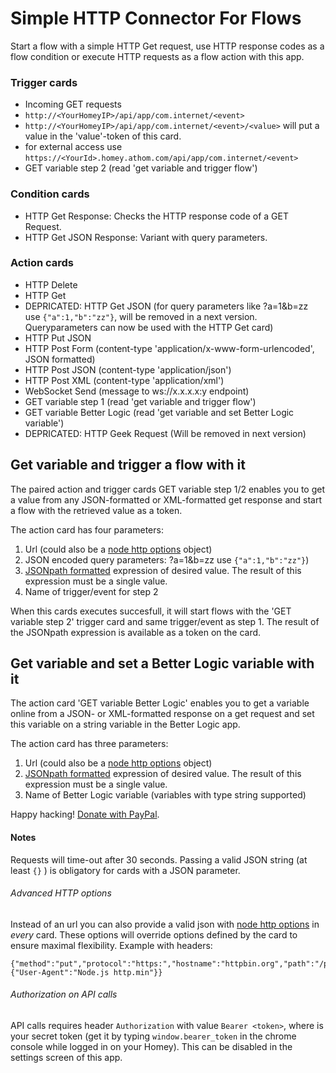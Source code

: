 # Simple HTTP Connector For Flows

Start a flow with a simple HTTP Get request, use HTTP response codes as a flow
condition or execute HTTP requests as a flow action with this app.

### Trigger cards
- Incoming GET requests
 - `http://<YourHomeyIP>/api/app/com.internet/<event>`
 - `http://<YourHomeyIP>/api/app/com.internet/<event>/<value>` will put a value in the 'value'-token of this card.
 - for external access use `https://<YourId>.homey.athom.com/api/app/com.internet/<event>`
- GET variable step 2 (read 'get variable and trigger flow')

### Condition cards
- HTTP Get Response: Checks the HTTP response code of a GET Request.
- HTTP Get JSON Response: Variant with query parameters.

### Action cards
- HTTP Delete
- HTTP Get
- DEPRICATED: HTTP Get JSON (for query parameters like ?a=1&b=zz use `{"a":1,"b":"zz"}`, will be removed in a next version. Queryparameters can now be used with the HTTP Get card)
- HTTP Put JSON
- HTTP Post Form (content-type 'application/x-www-form-urlencoded', JSON formatted)
- HTTP Post JSON (content-type 'application/json')
- HTTP Post XML (content-type 'application/xml')
- WebSocket Send (message to ws://x.x.x.x:y endpoint)
- GET variable step 1 (read 'get variable and trigger flow')
- GET variable Better Logic (read 'get variable and set Better Logic variable')
- DEPRICATED: HTTP Geek Request (Will be removed in next version)

## Get variable and trigger a flow with it
The paired action and trigger cards GET variable step 1/2 enables you to get a value from any JSON-formatted or XML-formatted get response and start a flow with the retrieved value as a token.

The action card has four parameters:
 1. Url (could also be a [node http options](https://nodejs.org/api/http.html#http_http_request_options_callback) object)
 2. JSON encoded query parameters: ?a=1&b=zz use `{"a":1,"b":"zz"}`)
 3. [JSONpath formatted](http://jsonpath.com/) expression of desired value. The result of this expression must be a single value.
 4. Name of trigger/event for step 2

When this cards executes succesfull, it will start flows with the 'GET variable step 2' trigger card and same trigger/event as step 1. The result of the JSONpath expression is available as a token on the card.

## Get variable and set a Better Logic variable with it
The action card 'GET variable Better Logic' enables you to get a variable online from a JSON- or XML-formatted response on a get request and set this variable on a string variable in the Better Logic app.

The action card has three parameters:
 1. Url (could also be a [node http options](https://nodejs.org/api/http.html#http_http_request_options_callback) object)
 2. [JSONpath formatted](http://jsonpath.com/) expression of desired value. The result of this expression must be a single value.
 3. Name of Better Logic variable (variables with type string supported)

Happy hacking!
[Donate with PayPal](http://PayPal.Me/ErikvanDongen).

#### Notes   
  Requests will time-out after 30 seconds.
  Passing a valid JSON string (at least `{}` ) is obligatory for cards with a JSON parameter.

###### Advanced HTTP options
  Instead of an url you can also provide a valid json with [node http options](https://nodejs.org/api/http.html#http_http_request_options_callback) in *every* card. These options will override options defined by the card to ensure maximal flexibility. Example with headers:
  ```
  {"method":"put","protocol":"https:","hostname":"httpbin.org","path":"/put","headers":{"User-Agent":"Node.js http.min"}}
  ```

###### Authorization on API calls
  API calls requires header `Authorization` with value `Bearer <token>`, where <token> is your secret token (get it by typing `window.bearer_token` in the chrome console while logged in on your Homey). This can be disabled in the settings screen of this app.
